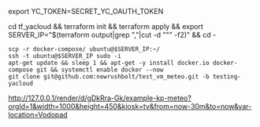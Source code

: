 
export YC_TOKEN=SECRET_YC_OAUTH_TOKEN

cd tf_yacloud && terraform init && terraform apply && export SERVER_IP="$(terraform output|grep ","|cut -d "\"" -f2)" && cd -

```
scp -r docker-compose/ ubuntu@$SERVER_IP:~/
ssh -t ubuntu@$SERVER_IP sudo -i
apt-get update && sleep 1 && apt-get -y install docker.io docker-compose git && systemctl enable docker --now
git clone git@github.com:newrushbolt/test_vm_meteo.git -b testing-yacloud
```

http://127.0.0.1/render/d/gDkRra-Gk/example-kp-meteo?orgId=1&width=1000&height=450&kiosk=tv&from=now-30m&to=now&var-location=Vodopad